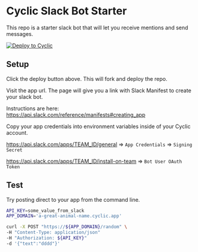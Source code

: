 # Cyclic Slack Bot Starter

This repo is a starter slack bot that will let you receive mentions and send messages.

[![Deploy to Cyclic](https://deploy.cyclic.app/button.svg)](https://deploy.cyclic.app/)

## Setup

Click the deploy button above. This will fork and deploy the repo.

Visit the app url. The page will give you a link with Slack Manifest to create your slack bot.

Instructions are here: https://api.slack.com/reference/manifests#creating_app

Copy your app credentials into environment variables inside of your Cyclic account.

https://api.slack.com/apps/TEAM_ID/general => `App Credentials` => `Signing Secret`

https://api.slack.com/apps/TEAM_ID/install-on-team => `Bot User OAuth Token`


## Test

Try posting direct to your app from the command line.

```sh
API_KEY=some_value_from_slack
APP_DOMAIN='a-great-animal-name.cyclic.app'

curl -X POST "https://${APP_DOMAIN}/random" \
-H "Content-Type: application/json"
-H "Authorization: ${API_KEY}"
-d '{"text":"dddd"}'        
```
